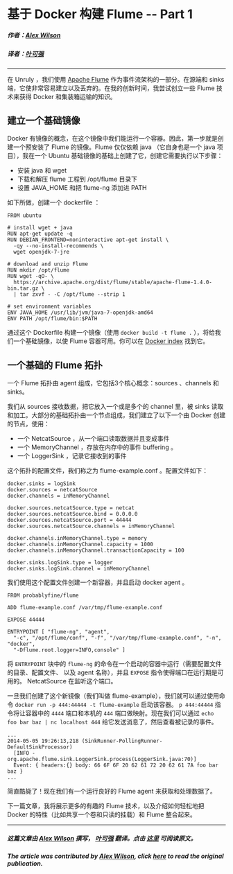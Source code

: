 # 基于 Docker 构建 Flume   --   Part 1

##### 作者：[Alex Wilson](https://twitter.com/pr0bablyfine)

##### 译者：[叶可强](http://weibo.com/1224591704)

***

在 Unruly ，我们使用 [Apache Flume](https://flume.apache.org/) 作为事件流架构的一部分。在源端和 sinks 端，它使非常容易建立以及丢弃的。在我的创新时间，我尝试创立一些 Flume 技术来获得 Docker 和集装箱运输的知识。

## 建立一个基础镜像

Docker 有镜像的概念，在这个镜像中我们能运行一个容器。因此，第一步就是创建一个预安装了 Flume 的镜像。Flume 仅仅依赖 java （它自身也是一个 java 项目），我在一个 Ubuntu 基础镜像的基础上创建了它，创建它需要执行以下步骤：

 - 安装 java 和 wget
 - 下载和解压 flume 工程到 /opt/flume 目录下
 - 设置 JAVA_HOME 和把 flume-ng 添加进 PATH 

如下所做，创建一个 dockerfile ：

```
FROM ubuntu

# install wget + java
RUN apt-get update -q
RUN DEBIAN_FRONTEND=noninteractive apt-get install \
  -qy --no-install-recommends \
  wget openjdk-7-jre

# download and unzip Flume
RUN mkdir /opt/flume
RUN wget -qO- \
  https://archive.apache.org/dist/flume/stable/apache-flume-1.4.0-bin.tar.gz \
  | tar zxvf - -C /opt/flume --strip 1

# set environment variables
ENV JAVA_HOME /usr/lib/jvm/java-7-openjdk-amd64
ENV PATH /opt/flume/bin:$PATH
```

通过这个 Dockerfile 构建一个镜像（使用 ```docker build -t flume .``` ），将给我们一个基础镜像，以使 Flume 容器可用。你可以在 [Docker index](https://index.docker.io/u/probablyfine/flume/) 找到它。

## 一个基础的 Flume  拓扑

一个 Flume 拓扑由 agent 组成，它包括3个核心概念：sources 、channels 和 sinks。

我们从 sources 接收数据，把它放入一个或是多个的 channel 里，被 sinks 读取和加工。大部分的基础拓扑由一个节点组成，我们建立了以下一个由 Docker 创建的节点，使用：

 - 一个 NetcatSource ，从一个端口读取数据并且变成事件
 - 一个 MemoryChannel ，存放在内存中的事件 buffering 。
 - 一个 LoggerSink ，记录它接收到的事件
 
这个拓扑的配置文件，我们称之为 flume-example.conf 。配置文件如下：

```
docker.sinks = logSink
docker.sources = netcatSource
docker.channels = inMemoryChannel

docker.sources.netcatSource.type = netcat
docker.sources.netcatSource.bind = 0.0.0.0
docker.sources.netcatSource.port = 44444
docker.sources.netcatSource.channels = inMemoryChannel

docker.channels.inMemoryChannel.type = memory
docker.channels.inMemoryChannel.capacity = 1000
docker.channels.inMemoryChannel.transactionCapacity = 100

docker.sinks.logSink.type = logger
docker.sinks.logSink.channel = inMemoryChannel
```

我们使用这个配置文件创建一个新容器，并且启动 docker agent 。

```
FROM probablyfine/flume

ADD flume-example.conf /var/tmp/flume-example.conf

EXPOSE 44444

ENTRYPOINT [ "flume-ng", "agent",
  "-c", "/opt/flume/conf", "-f", "/var/tmp/flume-example.conf", "-n", "docker",
  "-Dflume.root.logger=INFO,console" ]
```

将 ```ENTRYPOINT``` 块中的 ```flume-ng``` 的命令在一个启动的容器中运行（需要配置文件的目录、配置文件、 以及 agent 名称），并且 ```EXPOSE``` 指令使得端口在运行期是可用的。 NetcatSource 在监听这个端口。

一旦我们创建了这个新镜像（我们叫做 flume-example），我们就可以通过使用命令 ```docker run -p 444:44444 -t flume-example``` 启动该容器。 ```p 444:44444``` 指令将让容器中的 ```4444``` 端口和本机的 ```444``` 端口做映射。现在我们可以通过 ```echo foo bar baz | nc localhost 444``` 给它发送消息了，然后查看被记录的事件。

```
...
2014-05-05 19:26:13,218 (SinkRunner-PollingRunner-DefaultSinkProcessor)
  [INFO - org.apache.flume.sink.LoggerSink.process(LoggerSink.java:70)]
  Event: { headers:{} body: 66 6F 6F 20 62 61 72 20 62 61 7A foo bar baz }
...
```

简直酷毙了！现在我们有一个运行良好的 Flume agent 来获取和处理数据了。

下一篇文章，我将展示更多的有趣的 Flume 技术，以及介绍如何轻松地把 Docker 的特性（比如共享一个卷和只读的挂载）和 Flume 整合起来。

***

##### 这篇文章由 [Alex Wilson](https://twitter.com/pr0bablyfine) 撰写， [叶可强](http://weibo.com/1224591704) 翻译。点击 [这里](http://probablyfine.co.uk/2014/05/05/using-docker-with-apache-flume-1/) 可阅读原文。

##### The article was contributed by [Alex Wilson](https://twitter.com/pr0bablyfine), click [here](http://probablyfine.co.uk/2014/05/05/using-docker-with-apache-flume-1/) to read the original publication.
